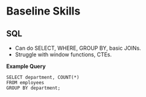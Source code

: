 # Baseline Skills 

## SQL
- Can do SELECT, WHERE, GROUP BY, basic JOINs.
- Struggle with window functions, CTEs.

**Example Query**
```
SELECT department, COUNT(*) 
FROM employees 
GROUP BY department;
```
